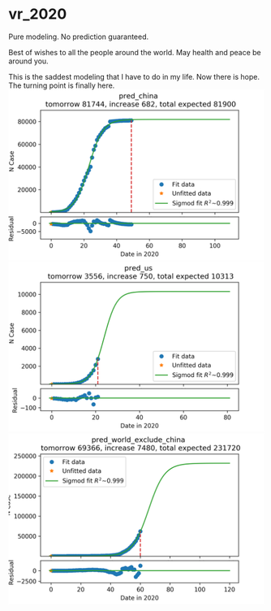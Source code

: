 # vr_2020
Pure modeling. No prediction guaranteed.

Best of wishes to all the people around the world.
May health and peace be around you.

This is the saddest modeling that I have to do in my life.
Now there is hope. The turning point is finally here.
![China](https://github.com/tongbaojia/vr_2020/blob/master/Plots/2020-03-15_pred_china.png)
![US](https://github.com/tongbaojia/vr_2020/blob/master/Plots/2020-03-15_pred_us.png)
![World excluding China](https://github.com/tongbaojia/vr_2020/blob/master/Plots/2020-03-15_pred_world_exclude_china.png)